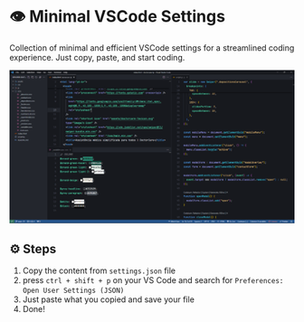 # 👁️ Minimal VSCode Settings
Collection of minimal and efficient VSCode settings for a streamlined coding experience. Just copy, paste, and start coding.

![](./vscode-settings.cover.png)

## ⚙️ Steps
1. Copy the content from  `settings.json` file
2. press `ctrl + shift + p` on your VS Code and search for `Preferences: Open User Settings (JSON)`
3. Just paste what you copied and save your file
4. Done!
